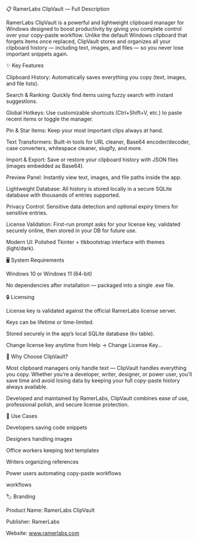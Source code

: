 📋 RamerLabs ClipVault — Full Description

RamerLabs ClipVault is a powerful and lightweight clipboard manager for Windows designed to boost productivity by giving you complete control over your copy-paste workflow. Unlike the default Windows clipboard that forgets items once replaced, ClipVault stores and organizes all your clipboard history — including text, images, and files — so you never lose important snippets again.

✨ Key Features

Clipboard History: Automatically saves everything you copy (text, images, and file lists).

Search & Ranking: Quickly find items using fuzzy search with instant suggestions.

Global Hotkeys: Use customizable shortcuts (Ctrl+Shift+V, etc.) to paste recent items or toggle the manager.

Pin & Star Items: Keep your most important clips always at hand.

Text Transformers: Built-in tools for URL cleaner, Base64 encoder/decoder, case converters, whitespace cleaner, slugify, and more.

Import & Export: Save or restore your clipboard history with JSON files (images embedded as Base64).

Preview Panel: Instantly view text, images, and file paths inside the app.

Lightweight Database: All history is stored locally in a secure SQLite database with thousands of entries supported.

Privacy Control: Sensitive data detection and optional expiry timers for sensitive entries.

License Validation: First-run prompt asks for your license key, validated securely online, then stored in your DB for future use.

Modern UI: Polished Tkinter + ttkbootstrap interface with themes (light/dark).

🖥️ System Requirements

Windows 10 or Windows 11 (64-bit)

No dependencies after installation — packaged into a single .exe file.

🔒 Licensing

License key is validated against the official RamerLabs license server.

Keys can be lifetime or time-limited.

Stored securely in the app’s local SQLite database (kv table).

Change license key anytime from Help → Change License Key…


🚀 Why Choose ClipVault?

Most clipboard managers only handle text — ClipVault handles everything you copy. Whether you’re a developer, writer, designer, or power user, you’ll save time and avoid losing data by keeping your full copy-paste history always available.

Developed and maintained by RamerLabs, ClipVault combines ease of use, professional polish, and secure license protection.

📌 Use Cases

Developers saving code snippets

Designers handling images

Office workers keeping text templates

Writers organizing references

Power users automating copy-paste workflows

workflows

🏷️ Branding

Product Name: RamerLabs ClipVault

Publisher: RamerLabs

Website: www.ramerlabs.com
